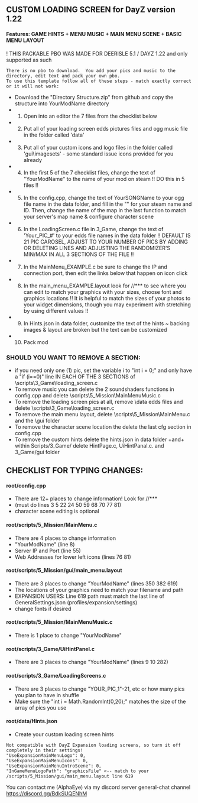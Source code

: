 ## CUSTOM LOADING SCREEN for DayZ version 1.22 
#### Features: GAME HINTS + MENU MUSIC + MAIN MENU SCENE + BASIC MENU LAYOUT
! THIS PACKABLE PBO WAS MADE FOR DEERISLE 5.1 / DAYZ 1.22 and only supported as such
~~~
There is no pbo to download.  You add your pics and music to the directory, edit text and pack your own pbo.
To use this template follow all of these steps - match exactly correct or it will not work:
~~~

* Download the "Directory Structure.zip" from github and copy the structure into YourModName directory
* 1. Open into an editor the 7 files from the checklist below
* 2. Put all of your loading screen edds pictures files and ogg music file in the folder called 'data'
* 3. Put all of your custom icons and logo files in the folder called 'gui\imagesets' - some standard issue icons provided for you already
* 4. In the first 5 of the 7 checklist files, change the text of "YourModName" to the name of your mod on steam !! DO this in 5 files !!
* 5. In the config.cpp, change the text of YourSONGName to your ogg file name in the data folder, and fill in the "" for your steam name and ID. Then, change the name of the map in the last function to match your server's map name & configure character scene
* 6. In the LoadingScreen.c file in 3_Game, change the text of 'Your_PIC_#' to your edds file names in the data folder !! DEFAULT IS 21 PIC CAROSEL, ADJUST TO YOUR NUMBER OF PICS BY ADDING OR DELETING LINES AND ADJUSTING THE RANDOMIZER'S MIN/MAX IN ALL 3 SECTIONS OF THE FILE !!
* 7. In the MainMenu_EXAMPLE.c be sure to change the IP and connection port, then edit the links below that happen on icon click
* 8. In the main_menu_EXAMPLE.layout look for //*** to see where you can edit to match your graphics with your sizes, choose font and graphics locations !! It is helpful to match the sizes of your photos to your widget dimensions, though you may experiment with stretching by using different values !!
* 9. In Hints.json in data folder, customize the text of the hints ~ backing images & layout are broken but the text can be customized
* 10. Pack mod

### SHOULD YOU WANT TO REMOVE A SECTION:
* if you need only one (1) pic, set the variable i to "int i = 0;" and only have a "if (i==0)" line IN EACH OF THE 3 SECTIONS of \scripts\3_Game\loading_screen.c
* To remove music you can delete the 2 soundshaders functions in config.cpp and delete \scripts\5_Mission\MainMenuMusic.c
* To remove the loading screen pics at all, remove \data edds files and delete \scripts\3_Game\loading_screen.c
* To remove the main menu layout, delete \scripts\5_Mission\MainMenu.c and the \gui folder
* To remove the character scene location the delete the last cfg section in config.cpp
* To remove the custom hints delete the hints.json in data folder +and+ within Scripts/3_Game/ delete HintPage.c, UiHintPanal.c. and 3_Game/gui folder

## CHECKLIST FOR TYPING CHANGES:
#### root/config.cpp
* There are 12+ places to change information! Look for //*** 
* (must do lines 3 5 22 24 50 59 68 70 77 81)
* character scene editing is optional

#### root/scripts/5_Mission/MainMenu.c
* There are 4 places to change information
* "YourModName" (line 8)
* Server IP and Port (line 55)
* Web Addresses for lower left icons (lines 76 81)

#### root/scripts/5_Mission/gui/main_menu.layout
* There are 3 places to change "YourModName" (lines 350 382 619) 
* The locations of your graphics need to match your filename and path
* EXPANSION USERS: Line 619 path must match the last line of GeneralSettings.json (profiles/expansion/settings)
* change fonts if desired

#### root/scripts/5_Mission/MainMenuMusic.c
* There is 1 place to change "YourModName"

#### root/scripts/3_Game/UiHintPanel.c
* There are 3 places to change "YourModName" (lines 9 10 282)

#### root/scripts/3_Game/LoadingScreens.c
* There are 3 places to change "YOUR_PIC_1"-21, etc or how many pics you plan to have in shuffle
* Make sure the "int i = Math.RandomInt(0,20);" matches the size of the array of pics you use

#### root/data/Hints.json
* Create your custom loading screen hints

~~~
Not compatible with DayZ Expansion loading screens, so turn it off completely in their settings!
"UseExpansionMainMenuLogo": 0,
"UseExpansionMainMenuIcons": 0,
"UseExpansionMainMenuIntroScene": 0,
"InGameMenuLogoPath": "graphicsFile" <-- match to your /scripts/5_Mission/gui/main_menu.layout line 619
~~~

You can contact me (AlphaEye) via my discord server general-chat channel https://discord.gg/BdkSUQENhM
